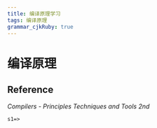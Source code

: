 ```yaml
---
title: 编译原理学习
tags: 编译原理
grammar_cjkRuby: true
---
```


# 编译原理

## Reference

*Compilers - Principles Techniques and Tools 2nd*

```flow
s1=>
```